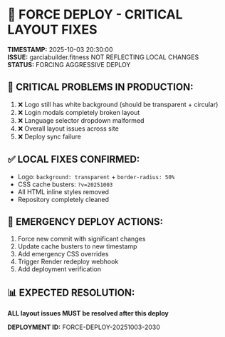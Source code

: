# 🚨 FORCE DEPLOY - CRITICAL LAYOUT FIXES

**TIMESTAMP:** 2025-10-03 20:30:00  
**ISSUE:** garciabuilder.fitness NOT REFLECTING LOCAL CHANGES  
**STATUS:** FORCING AGGRESSIVE DEPLOY  

## 🔴 CRITICAL PROBLEMS IN PRODUCTION:
1. ❌ Logo still has white background (should be transparent + circular)
2. ❌ Login modals completely broken layout
3. ❌ Language selector dropdown malformed  
4. ❌ Overall layout issues across site
5. ❌ Deploy sync failure

## ✅ LOCAL FIXES CONFIRMED:
- Logo: `background: transparent` + `border-radius: 50%`
- CSS cache busters: `?v=20251003`
- All HTML inline styles removed
- Repository completely cleaned

## 🚀 EMERGENCY DEPLOY ACTIONS:
1. Force new commit with significant changes
2. Update cache busters to new timestamp
3. Add emergency CSS overrides
4. Trigger Render redeploy webhook
5. Add deployment verification

## 📊 EXPECTED RESOLUTION:
**ALL layout issues MUST be resolved after this deploy**

**DEPLOYMENT ID:** FORCE-DEPLOY-20251003-2030